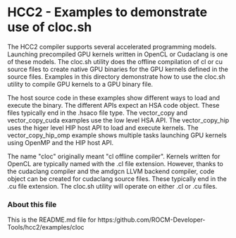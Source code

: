 HCC2 - Examples to demonstrate use of cloc.sh
==============================================

The HCC2 compiler supports several accelerated programming models.  Launching precompiled GPU kernels written in OpenCL or Cudaclang is one of these models.  The cloc.sh utility does the offline compilation of cl or cu source files to create native GPU binaries for the GPU kernels defined in the source files. Examples in this directory demonstrate how to use the cloc.sh utility to compile GPU kernels to a GPU binary file.

The host source code in these examples show different ways to load and execute the binary. The different APIs expect an HSA code object.  These files typically end in the .hsaco file type. The vector_copy and vector_copy_cuda examples use the low level HSA API.  The vector_copy_hip uses the higer level HIP host API to load and execute kernels. The vector_copy_hip_omp example shows multiple tasks launching GPU kernels using OpenMP and the HIP host API.

The name "cloc" originally meant "cl offline compiler".  Kernels written for OpenCL are typically named with the .cl file extension.   However, thanks to the cudaclang compiler and the amdgcn LLVM backend compiler, code object can be created for cudaclang source files. These typically end in the .cu file extension. The cloc.sh utility will operate on either .cl or .cu files. 
 
### About this file

This is the README.md file for https:/github.com/ROCM-Developer-Tools/hcc2/examples/cloc
